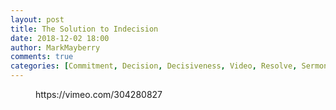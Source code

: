 ```yaml
---
layout: post
title: The Solution to Indecision
date: 2018-12-02 18:00
author: MarkMayberry
comments: true
categories: [Commitment, Decision, Decisiveness, Video, Resolve, Sermon]
---
```

<!-- wp:core-embed/vimeo {"url":"https://vimeo.com/304280827","type":"video","providerNameSlug":"vimeo","className":"wp-embed-aspect-4-3 wp-has-aspect-ratio"} -->
<figure class="wp-block-embed-vimeo wp-block-embed is-type-video is-provider-vimeo wp-embed-aspect-4-3 wp-has-aspect-ratio"><div class="wp-block-embed__wrapper">
https://vimeo.com/304280827
</div></figure>
<!-- /wp:core-embed/vimeo -->
